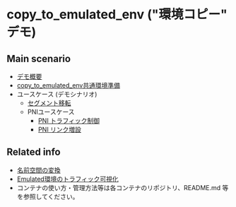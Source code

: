 # copy_to_emulated_env ("環境コピー" デモ)

## Main scenario

* [デモ概要](./doc/abstract.md)
* [copy_to_emulated_env共通環境準備](./doc/provision.md)
* ユースケース (デモシナリオ)
  * [セグメント移転](./doc/move_seg/introduction.md)
  * PNIユースケース
    * [PNI トラフィック制御](./doc/pni_te/introduction.md)
    * [PNI リンク増設](./doc/pni_addlink/introduction.md)

## Related info

* [名前空間の変換](../../doc/system_architecture.md)
* [Emulated環境のトラフィック可視化](./visualize/README.md)
* コンテナの使い方・管理方法等は各コンテナのリポジトリ、README.md 等を参照してください。
